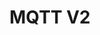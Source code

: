 ---
layout: script-mqtt-v2
hero-image: code
permalink: /ohjeita/script-mqtt-v2/
title: MQTT V2
lang: fi
ref: mqtt-client-v2
intro: Sample MQTT client V2
---